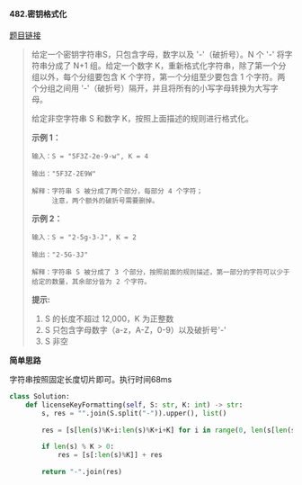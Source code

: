 #### 482.密钥格式化

[题目链接](https://leetcode-cn.com/problems/license-key-formatting)

> 给定一个密钥字符串S，只包含字母，数字以及 '-'（破折号）。N 个 '-' 将字符串分成了 N+1 组。给定一个数字 K，重新格式化字符串，除了第一个分组以外，每个分组要包含 K 个字符，第一个分组至少要包含 1 个字符。两个分组之间用 '-'（破折号）隔开，并且将所有的小写字母转换为大写字母。
>
> 给定非空字符串 S 和数字 K，按照上面描述的规则进行格式化。
>
> **示例 1：**
>
> ```
> 输入：S = "5F3Z-2e-9-w", K = 4
> 
> 输出："5F3Z-2E9W"
> 
> 解释：字符串 S 被分成了两个部分，每部分 4 个字符；
>      注意，两个额外的破折号需要删掉。
> ```
>
> **示例 2：**
>
> ```
> 输入：S = "2-5g-3-J", K = 2
> 
> 输出："2-5G-3J"
> 
> 解释：字符串 S 被分成了 3 个部分，按照前面的规则描述，第一部分的字符可以少于给定的数量，其余部分皆为 2 个字符。
> ```
>
>  
>
> **提示:**
>
> 1. S 的长度不超过 12,000，K 为正整数
> 2. S 只包含字母数字（a-z，A-Z，0-9）以及破折号'-'
> 3. S 非空

**简单思路**

字符串按照固定长度切片即可。执行时间68ms

```python
class Solution:
    def licenseKeyFormatting(self, S: str, K: int) -> str:
        s, res = "".join(S.split("-")).upper(), list()
        
        res = [s[len(s)%K+i:len(s)%K+i+K] for i in range(0, len(s[len(s)%K:]), K)]
        
        if len(s) % K > 0:
            res = [s[:len(s)%K]] + res
        
        return "-".join(res)
```

